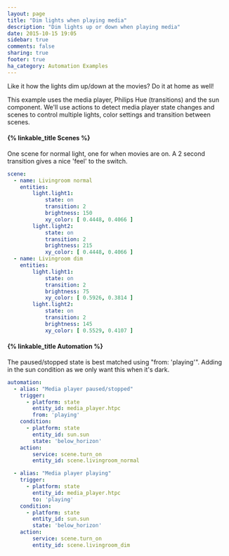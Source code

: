 ```yaml
---
layout: page
title: "Dim lights when playing media"
description: "Dim lights up or down when playing media"
date: 2015-10-15 19:05
sidebar: true
comments: false
sharing: true
footer: true
ha_category: Automation Examples
---
```


Like it how the lights dim up/down at the movies? Do it at home as well!

This example uses the media player, Philips Hue (transitions) and the sun component. We'll use actions to detect media player state changes and scenes to control multiple lights, color settings and transition between scenes.

#### {% linkable_title Scenes %}
One scene for normal light, one for when movies are on. A 2 second transition gives a nice 'feel' to the switch.

```yaml
scene:
  - name: Livingroom normal
    entities:
        light.light1:
            state: on
            transition: 2
            brightness: 150
            xy_color: [ 0.4448, 0.4066 ]
        light.light2:
            state: on
            transition: 2
            brightness: 215
            xy_color: [ 0.4448, 0.4066 ]
  - name: Livingroom dim
    entities:
        light.light1:
            state: on
            transition: 2
            brightness: 75
            xy_color: [ 0.5926, 0.3814 ]
        light.light2:
            state: on
            transition: 2
            brightness: 145
            xy_color: [ 0.5529, 0.4107 ]
```


#### {% linkable_title Automation  %}
The paused/stopped state is best matched using "from: 'playing'". Adding in the sun condition as we only want this when it's dark.

```yaml
automation:
  - alias: "Media player paused/stopped"
    trigger:
      - platform: state
        entity_id: media_player.htpc
        from: 'playing'
    condition:
      - platform: state
        entity_id: sun.sun
        state: 'below_horizon'
    action:
        service: scene.turn_on
        entity_id: scene.livingroom_normal

  - alias: "Media player playing"
    trigger:
      - platform: state
        entity_id: media_player.htpc
        to: 'playing'
    condition:
      - platform: state
        entity_id: sun.sun
        state: 'below_horizon'
    action:
        service: scene.turn_on
        entity_id: scene.livingroom_dim
```

